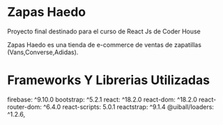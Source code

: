 # Zapas Haedo
Proyecto final destinado para el curso de React Js de Coder House

Zapas Haedo es una tienda de e-commerce de ventas de zapatillas (Vans,Converse,Adidas).

# Frameworks Y Librerias Utilizadas

firebase: ^9.10.0
bootstrap: ^5.2.1
react: ^18.2.0
react-dom: ^18.2.0
react-router-dom: ^6.4.0
react-scripts: 5.0.1
reactstrap: ^9.1.4
@uiball/loaders: ^1.2.6,

